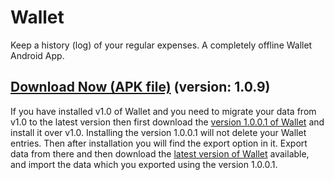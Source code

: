 # Wallet
Keep a history (log) of your regular expenses. A completely offline Wallet Android App.


## [Download Now (APK file)][1] (version: 1.0.9)


If you have installed v1.0 of Wallet and you need to migrate your data from v1.0 to the latest version
then first download the [version 1.0.0.1 of Wallet][2] and install it over v1.0. Installing the version 1.0.0.1 will not delete your Wallet entries.
Then after installation you will find the export option in it.
Export data from there and then download the [latest version of Wallet][1] available, and import the data which you exported using the version 1.0.0.1.

 [1]: https://github.com/abdulmoizhussain/Wallet/releases/download/v1.0.9/Wallet-v1.0.9.apk
 [2]: https://github.com/abdulmoizhussain/Wallet/releases/download/v1.0.0.1/Wallet-v1.0.0.1.apk
